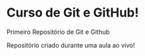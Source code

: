 # Curso de Git e GitHub!
 Primeiro Repositório de Git e Github
 
 Repositório criado durante uma aula ao vivo!